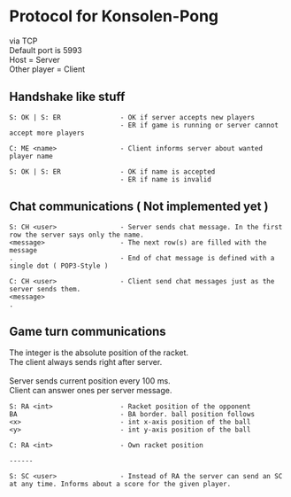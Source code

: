 # Protocol for Konsolen-Pong

via TCP<br>
Default port is 5993<br>
Host = Server<br>
Other player = Client<br>

## Handshake like stuff

```
S: OK | S: ER				- OK if server accepts new players 
							- ER if game is running or server cannot accept more players

C: ME <name>				- Client informs server about wanted player name

S: OK | S: ER				- OK if name is accepted
							- ER if name is invalid
```

## Chat communications ( Not implemented yet )

```
S: CH <user>				- Server sends chat message. In the first row the server says only the name.
<message>					- The next row(s) are filled with the message
.							- End of chat message is defined with a single dot ( POP3-Style )

C: CH <user>				- Client send chat messages just as the server sends them.
<message>
.
```

## Game turn communications
The integer is the absolute position of the racket.<br>
The client always sends right after server.<br>
<br>
Server sends current position every 100 ms.<br>
Client can answer ones per server message.<br>

```
S: RA <int>					- Racket position of the opponent
BA 							- BA border. ball position follows
<x>							- int x-axis position of the ball
<y>							- int y-axis position of the ball

C: RA <int>					- Own racket position

------

S: SC <user>				- Instead of RA the server can send an SC at any time. Informs about a score for the given player.
```